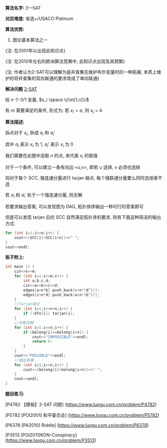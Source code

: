 **算法名字:** 2—SAT

**对应难度:** 省选+/USACO Platinum

**算法优势:** 

1. 图论基本算法之一

{注: 在2001年以出现此知识点}

{注: 在2010年左右的欧洲算法竞赛中, 此知识点出现及其频繁}

{注: 作者认为2-SAT可以理解为是并查集在维护布尔变量时的一种拓展, 本质上维护的将并查集的双向联通的要求改成了单向联通}

**解决问题** [2-SAT](https://www.luogu.com.cn/problem/P4782)

给 n 个 0/1 变量, $x_i \space \{i\in[1,n]\}$

有 $m$ 需要满足的条件, 形式为: 若 $x_i = a$, 则 $x_j = b$


**算法描述:** 

拆点对于 $x_i$, 拆成 $a_i$ 和 $a_i'$

其中 $a_i$ 表示 $x_i$ 为 1, $a_i'$ 表示 $x_i$ 为 0

我们需要在此图中选取 $n$ 的点, 来代表 $x_i$ 的取值

对于一个条件, 可以建立一条有向边 <u,v>, 即若 $u$ 选择, $v$ 必须也选择  

则对于每个 $\text{SCC}$, 强连通分量进行 $\text{tarjan}$ 缩点, 每个强联通分量要么同时选或者不选

若 $a_i$ 和 $a_i'$ 处于一个强连通分量, 则无解 

若要求输出答案, 可以发现图为 $\text{DAG}$, 拓扑排序输出一种可行的答案即可

但是可以发现 $\text{tarjan}$ 后的 $\text{SCC}$ 自然满足拓扑序的要求, 则有下面这种简洁的输出方式:

```cpp
for (int i=1;i<=n;i++) {
    cout<<(SCC[i]>SCC[i+n])<<" ";
}
cout<<endl;
````

**板子附上:**

```cpp
int main () {
    cin>>n>>m;
    for (int i=1;i<=m;i++) {
        int a,b,c,d;
        cin>>a>>b>>c>>d;
        edges[a+n*b].push_back(c+n*(d^1));
        edges[c+n*d].push_back(a+n*(b^1));
    }
    //Tarjan缩点
    for (int i=1;i<=n+n;i++) {
        if (!dfn[i]) tarjan(i);
    }
    //判断无解
    for (int i=1;i<=n;i++) {
        if (belong[i]==belong[i+n]) {
            cout<<"IMPOSSIBLE"<<endl;
            return 0;
        }
    }
    cout<<"POSSIBLE"<<endl;
    //输出答案
    for (int i=1;i<=n;i++) {
        cout<<(belong[i]>belong[i+n])<<" ";
    }
    cout<<endl;
}
```

**题目练习:**

[P4782 【模板】2-SAT 问题]
(https://www.luogu.com.cn/problem/P4782)

[P5782 [POI2001] 和平委员会]
(https://www.luogu.com.cn/problem/P5782)

[P6378 [PA2010] Riddle]
(https://www.luogu.com.cn/problem/P6378)

[P3513 [POI2011]KON-Conspiracy]
(https://www.luogu.com.cn/problem/P3513)
